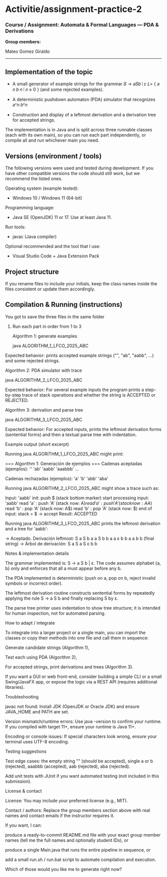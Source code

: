  # Activitie/assignment-practice-2
### Course / Assignment: Automata & Formal Languages — PDA & Derivations

**Group members:**

Mateo Gomez Giraldo

---

## Implementation of the topic

- A small generator of example strings for the grammar 𝑆 → 𝑎𝑆𝑏 ∣ 𝜀
𝐿=
{
𝑎
𝑛
𝑏
𝑛
∣
𝑛
≥
0
}
(and some rejected examples).

- A deterministic pushdown automaton (PDA) simulator that recognizes 
𝑎^𝑛 𝑏^𝑛

- Construction and display of a leftmost derivation and a derivation tree for accepted strings.

The implementation is in Java and is split across three runnable classes (each with its own main), so you can run each part independently, or compile all and run whichever main you need.

## Versions (environment / tools)

The following versions were used and tested during development. If you have other compatible versions the code should still work, but we recommend the listed ones.

Operating system (example tested):
- Windows 10 / Windows 11 (64-bit)
 


Programming language:

- Java SE (OpenJDK) 11 or 17. Use at least Java 11.

Run tools:

- javac (Java compiler)

Optional recommended and the tool that I use:

- Visual Studio Code + Java Extension Pack

## Project structure

If you rename files to include your initials, keep the class names inside the files consistent or update them accordingly.

## Compilation & Running (instructions)

You got to save the three files in the same folder

1) Run each part in order from 1 to 3
   
   Algorithm 1: generate examples

   java ALGORITHM_1_LFCO_2025_ABC


Expected behavior: prints accepted example strings ("", "ab", "aabb", ...) and some rejected strings.

Algorithm 2: PDA simulator with trace

java ALGORITHM_2_LFCO_2025_ABC


Expected behavior: For several example inputs the program prints a step-by-step trace of stack operations and whether the string is ACCEPTED or REJECTED.

Algorithm 3: derivation and parse tree

java ALGORITHM_3_LFCO_2025_ABC


Expected behavior: For accepted inputs, prints the leftmost derivation forms (sentential forms) and then a textual parse tree with indentation.

Example output (short excerpt)

Running java ALGORITHM_1_LFCO_2025_ABC might print:

=== Algorithm 1: Generación de ejemplos ===
Cadenas aceptadas (ejemplos):
''
'ab'
'aabb'
'aaabbb'
...

Cadenas rechazadas (ejemplos):
'a'
'b'
'abb'
'aba'


Running java ALGORITHM_2_LFCO_2025_ABC might show a trace such as:

Input: 'aabb'
  init: push $ (stack bottom marker)
  start processing input: 'aabb'
  read 'a' : push 'A' (stack now: A$)
  read 'a' : push 'A' (stack now: AA$)
  read 'b' : pop 'A' (stack now: A$)
  read 'b' : pop 'A' (stack now: $)
end of input: stack = $ -> accept
Result: ACCEPTED


Running java ALGORITHM_3_LFCO_2025_ABC prints the leftmost derivation and a tree for 'aabb':

  -> Aceptado. Derivación leftmost:
     S
     a S b
     a a S b b
     a a ε b b
     a a  b b   (final string)
  -> Árbol de derivación:
S
  a
  S
    a
    S
      ε
    b
  b

Notes & implementation details

The grammar implemented is: S -> a S b | ε. The code assumes alphabet {a, b} only and enforces that all a must appear before any b.

The PDA implemented is deterministic (push on a, pop on b, reject invalid symbols or incorrect order).

The leftmost derivation routine constructs sentential forms by repeatedly applying the rule S -> a S b and finally replacing S by ε.

The parse tree printer uses indentation to show tree structure; it is intended for human inspection, not for automated parsing.

How to adapt / integrate

To integrate into a larger project or a single main, you can import the classes or copy their methods into one file and call them in sequence:

Generate candidate strings (Algorithm 1),

Test each using PDA (Algorithm 2),

For accepted strings, print derivations and trees (Algorithm 3).

If you want a GUI or web front-end, consider building a simple CLI or a small Swing/JavaFX app, or expose the logic via a REST API (requires additional libraries).

Troubleshooting

javac not found: Install JDK (OpenJDK or Oracle JDK) and ensure JAVA_HOME and PATH are set.

Version mismatch/runtime errors: Use java -version to confirm your runtime. If you compiled with target 11+, ensure your runtime is Java 11+.

Encoding or console issues: If special characters look wrong, ensure your terminal uses UTF-8 encoding.

Testing suggestions

Test edge cases: the empty string "" (should be accepted), single a or b (rejected), aaabbb (accepted), aab (rejected), aba (rejected).

Add unit tests with JUnit if you want automated testing (not included in this submission).

License & contact

License: You may include your preferred license (e.g., MIT).

Contact / authors: Replace the group members section above with real names and contact emails if the instructor requires it.

If you want, I can:

produce a ready-to-commit README.md file with your exact group member names (tell me the full names and optionally student IDs), or

produce a single Main.java that runs the entire pipeline in sequence, or

add a small run.sh / run.bat script to automate compilation and execution.

Which of those would you like me to generate right now?
